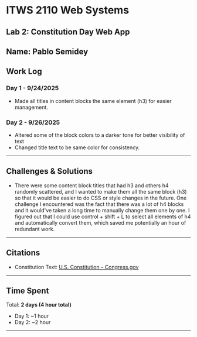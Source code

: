 # ITWS 2110 Web Systems  
## Lab 2: Constitution Day Web App  

**Name:** Pablo Semidey
---

## Work Log  

### Day 1 - 9/24/2025
- Made all titles in content blocks the same element (h3) for easier management.

### Day 2 - 9/26/2025
- Altered some of the block colors to a darker tone for better visibility of text
- Changed title text to be same color for consistency.

---

## Challenges & Solutions  
- There were some content block titles that had h3 and others h4 randomly scattered, and I wanted to make them all the same block (h3) so that it would be easier to do CSS or style changes in the future. One challenge I encountered was the fact that there was a lot of h4 blocks and it would've taken a long time to manually change them one by one. I figured out that I could use control + shift + L to select all elements of h4 and automatically convert them, which saved me potentially an hour of redundant work.

---

## Citations  
- Constitution Text: [U.S. Constitution – Congress.gov](https://constitution.congress.gov/constitution/)  
 

---

## Time Spent  
Total: **2 days (4 hour total)**  
- Day 1: ~1 hour
- Day 2: ~2 hour  

---
